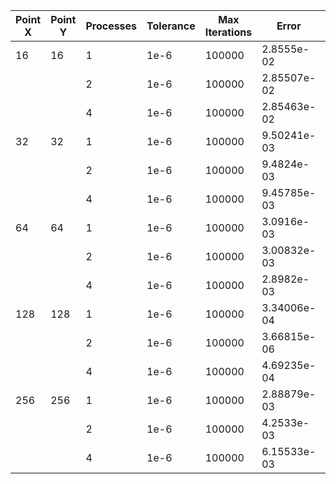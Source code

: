 | Point X | Point Y | Processes | Tolerance | Max Iterations | Error              | Elapsed Time |
|---------|---------|-----------|-----------|----------------|--------------------|--------------|
| 16      | 16      | 1         | 1e-6      | 100000         | 2.8555e-02         | 0.00326881   |
|         |         | 2         | 1e-6      | 100000         | 2.85507e-02        | 0.00300299   |
|         |         | 4         | 1e-6      | 100000         | 2.85463e-02        | 0.0202277    |
| 32      | 32      | 1         | 1e-6      | 100000         | 9.50241e-03        | 0.0256645    |
|         |         | 2         | 1e-6      | 100000         | 9.4824e-03         | 0.0303188    |
|         |         | 4         | 1e-6      | 100000         | 9.45785e-03        | 0.0194439    |
| 64      | 64      | 1         | 1e-6      | 100000         | 3.0916e-03         | 0.35088      |
|         |         | 2         | 1e-6      | 100000         | 3.00832e-03        | 0.21104      |
|         |         | 4         | 1e-6      | 100000         | 2.8982e-03         | 0.18708      |
| 128     | 128     | 1         | 1e-6      | 100000         | 3.34006e-04        | 5.35346      |
|         |         | 2         | 1e-6      | 100000         | 3.66815e-06        | 3.42807      |
|         |         | 4         | 1e-6      | 100000         | 4.69235e-04        | 2.06312      |
| 256     | 256     | 1         | 1e-6      | 100000         | 2.88879e-03        | 73.3891      |
|         |         | 2         | 1e-6      | 100000         | 4.2533e-03         | 41.1185      |
|         |         | 4         | 1e-6      | 100000         | 6.15533e-03        | 28.4914      |
